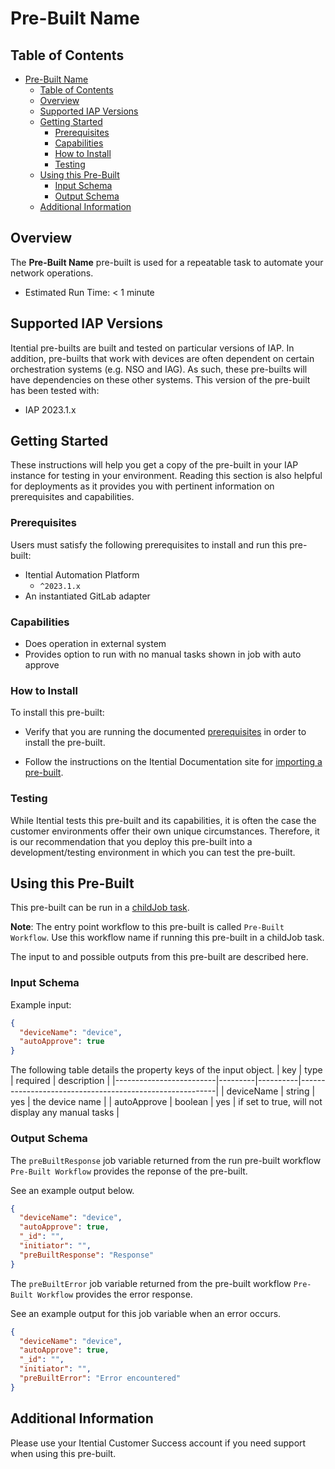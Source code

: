 <!-- This is a comment in md (Markdown) format, it will not be visible to the end user -->

<!-- Update the below line with your Pre-Built name -->
# Pre-Built Name

<!-- Leave TOC intact unless you've added or removed headers -->

## Table of Contents

- [Pre-Built Name](#pre-built-name)
  - [Table of Contents](#table-of-contents)
  - [Overview](#overview)
  - [Supported IAP Versions](#supported-iap-versions)
  - [Getting Started](#getting-started)
    - [Prerequisites](#prerequisites)
    - [Capabilities](#capabilities)
    - [How to Install](#how-to-install)
    - [Testing](#testing)
  - [Using this Pre-Built](#using-this-pre-built)
    - [Input Schema](#input-schema)
    - [Output Schema](#output-schema)
  - [Additional Information](#additional-information)

<!-- Write a few sentences about the Pre-Built and explain the use case(s) -->

## Overview

The **Pre-Built Name** pre-built is used for a repeatable task to automate your network operations.

- Estimated Run Time: < 1 minute

<!-- Update version for relevant major IAP release -->

## Supported IAP Versions

Itential pre-builts are built and tested on particular versions of IAP. In addition, pre-builts that work with devices are often dependent on certain orchestration systems (e.g. NSO and IAG). As such, these pre-builts will have dependencies on these other systems. This version of the pre-built has been tested with:

- IAP 2023.1.x

## Getting Started

These instructions will help you get a copy of the pre-built in your IAP instance for testing in your environment. Reading this section is also helpful for deployments as it provides you with pertinent information on prerequisites and capabilities.

<!-- List any IAP version, adapters, or other dependencies needed to run this pre-built -->

### Prerequisites

Users must satisfy the following prerequisites to install and run this pre-built:

- Itential Automation Platform
  - `^2023.1.x`
- An instantiated GitLab adapter

<!-- List capabilities of the pre-built -->

### Capabilities

- Does operation in external system
- Provides option to run with no manual tasks shown in job with auto approve

<!-- Link to documentation for pre-built installation related major verison of IAP -->

### How to Install

To install this pre-built:

- Verify that you are running the documented [prerequisites](#prerequisites) in order to install the pre-built.

- Follow the instructions on the Itential Documentation site for [importing a pre-built](https://docs.itential.com/docs/importing-a-prebuilt-3).

### Testing

While Itential tests this pre-built and its capabilities, it is often the case the customer environments offer their own unique circumstances. Therefore, it is our recommendation that you deploy this pre-built into a development/testing environment in which you can test the pre-built.

<!-- Explain the main entrypoint(s) for this Pre-Built: Automation Catalog item, Workflow, Postman, etc. -->

## Using this Pre-Built

This pre-built can be run in a [childJob task](https://docs.itential.com/docs/childjob-3).

**Note**: The entry point workflow to this pre-built is called `Pre-Built Workflow`. Use this workflow name if running this pre-built in a childJob task.

The input to and possible outputs from this pre-built are described here.

<!-- Provide example input to pre-built as well as show table of what each property is regarding data type, if required, and a description -->

### Input Schema

Example input:

```json
{
  "deviceName": "device",
  "autoApprove": true
}
```

The following table details the property keys of the  input object.
| key                     | type    | required | description                                             |
|-------------------------|---------|----------|---------------------------------------------------------|
| deviceName              | string  | yes      | the device name                                         |
| autoApprove             | boolean | yes      | if set to true, will not display any manual tasks       |

<!-- Provide example output of pre-built indicating job variable with meaningful result data. -->

### Output Schema

The `preBuiltResponse` job variable returned from the run pre-built workflow `Pre-Built Workflow` provides the reponse of the pre-built.

See an example output below.

```json
{
  "deviceName": "device",
  "autoApprove": true,
  "_id": "",
  "initiator": "",
  "preBuiltResponse": "Response"
}
```

The `preBuiltError` job variable returned from the pre-built workflow `Pre-Built Workflow` provides the error response.

See an example output for this job variable when an error occurs.

```json
{
  "deviceName": "device",
  "autoApprove": true,
  "_id": "",
  "initiator": "",
  "preBuiltError": "Error encountered"
}
```

## Additional Information

Please use your Itential Customer Success account if you need support when using this pre-built.
